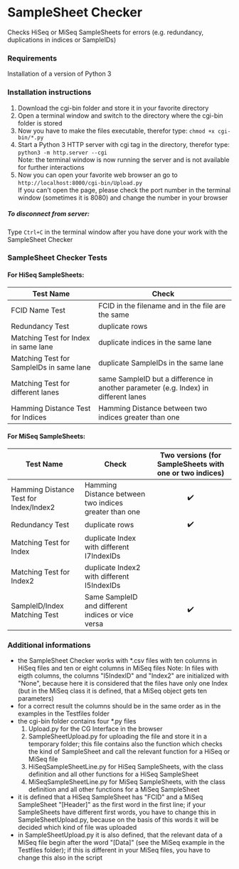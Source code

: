 # SampleSheet Checker
Checks HiSeq or MiSeq SampleSheets for errors (e.g. redundancy, duplications in indices or SampleIDs)

### Requirements
Installation of a version of Python 3

### Installation instructions
1. Download the cgi-bin folder and store it in your favorite directory
2. Open a terminal window and switch to the directory where the cgi-bin folder is stored
3. Now you have to make the files executable, therefor type: `chmod +x cgi-bin/*.py`
4. Start a Python 3 HTTP server with cgi tag in the directory, therefor type: `python3 -m http.server --cgi`  
   Note: the terminal window is now running the server and is not available for further interactions
5. Now you can open your favorite web browser an go to `http://localhost:8000/cgi-bin/Upload.py`  
   If you can't open the page, please check the port number in the terminal window (sometimes it is 8080) and change the number
   in your browser
   
##### To disconnect from server:
Type `Ctrl+C` in the terminal window after you have done your work with the SampleSheet Checker

### SampleSheet Checker Tests

#### For HiSeq SampleSheets:
| Test Name | Check |
| --------- | ----- |
| FCID Name Test | FCID in the filename and in the file are the same |
| Redundancy Test | duplicate rows |
| Matching Test for Index in same lane | duplicate indices in the same lane |
| Matching Test for SampleIDs in same lane | duplicate SampleIDs in the same lane |
| Matching Test for different lanes | same SampleID but a difference in another parameter (e.g. Index) in different lanes |
| Hamming Distance Test for Indices | Hamming Distance between two indices greater than one |

#### For MiSeq SampleSheets:
| Test Name | Check | Two versions (for SampleSheets with one or two indices) |
| --------- | ----- | :------------------------------------------: |
| Hamming Distance Test for Index/Index2 | Hamming Distance between two indices greater than one | :heavy_check_mark: |
| Redundancy Test | duplicate rows | :heavy_check_mark: |
| Matching Test for Index | duplicate Index with different I7IndexIDs | |
| Matching Test for Index2 | duplicate Index2 with different I5IndexIDs | |
| SampleID/Index Matching Test | Same SampleID and different indices or vice versa | :heavy_check_mark: |

### Additional informations
- the SampleSheet Checker works with *.csv files with ten columns in HiSeq files and ten or eight columns in MiSeq files
  Note: In files with eigth columns, the columns "I5IndexID" and "Index2" are initialized with "None", because here it is
  considered that the files have only one Index (but in the MiSeq class it is defined, that a MiSeq object gets ten parameters)
- for a correct result the columns should be in the same order as in the examples in the Testfiles folder
- the cgi-bin folder contains four *.py files  
  1. Upload.py for the CG Interface in the browser
  2. SampleSheetUpload.py for uploading the file and store it in a temporary folder; this file contains also the function which  	  checks the kind of SampleSheet and call the relevant function for a HiSeq or MiSeq file
  3. HiSeqSampleSheetLine.py for HiSeq SampleSheets, with the class definition and all other functions for a HiSeq SampleSheet
  4. MiSeqSampleSheetLine.py for MiSeq SampleSheets, with the class definition and all other functions for a MiSeq SampleSheet  
- it is defined that a HiSeq SampleSheet has "FCID" and a MiSeq SampleSheet "\[Header]" as the first word in the first line;
  if your SampleSheets have different first words, you have to change this in SampleSheetUpload.py, because on the basis of this
  words it will be decided which kind of file was uploaded
- in SampleSheetUpload.py it is also defined, that the relevant data of a MiSeq file begin after the word "\[Data]" (see the MiSeq
  example in the Testfiles folder); if this is different in your MiSeq files, you have to change this also in the script

